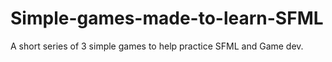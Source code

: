 # Simple-games-made-to-learn-SFML
A short series of 3 simple games to help practice SFML and Game dev.
